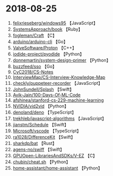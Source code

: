 # 2018-08-25

1. [felixrieseberg/windows95](https://github.com/felixrieseberg/windows95) 【JavaScript】
2. [SystemsApproach/book](https://github.com/SystemsApproach/book) 【Ruby】
3. [fogleman/Craft](https://github.com/fogleman/Craft) 【C】
4. [arduino/arduino-cli](https://github.com/arduino/arduino-cli) 【Go】
5. [ValveSoftware/Proton](https://github.com/ValveSoftware/Proton) 【C++】
6. [iodide-project/pyodide](https://github.com/iodide-project/pyodide) 【Python】
7. [donnemartin/system-design-primer](https://github.com/donnemartin/system-design-primer) 【Python】
8. [buzzfeed/sso](https://github.com/buzzfeed/sso) 【Go】
9. [CyC2018/CS-Notes](https://github.com/CyC2018/CS-Notes) 
10. [InterviewMap/CS-Interview-Knowledge-Map](https://github.com/InterviewMap/CS-Interview-Knowledge-Map) 
11. [checkly/puppeteer-recorder](https://github.com/checkly/puppeteer-recorder) 【JavaScript】
12. [JohnSundell/Splash](https://github.com/JohnSundell/Splash) 【Swift】
13. [Avik-Jain/100-Days-Of-ML-Code](https://github.com/Avik-Jain/100-Days-Of-ML-Code) 
14. [afshinea/stanford-cs-229-machine-learning](https://github.com/afshinea/stanford-cs-229-machine-learning) 
15. [NVIDIA/vid2vid](https://github.com/NVIDIA/vid2vid) 【Python】
16. [denoland/deno](https://github.com/denoland/deno) 【TypeScript】
17. [trekhleb/javascript-algorithms](https://github.com/trekhleb/javascript-algorithms) 【JavaScript】
18. [jianstm/Schedule](https://github.com/jianstm/Schedule) 【Swift】
19. [Microsoft/vscode](https://github.com/Microsoft/vscode) 【TypeScript】
20. [ra1028/DifferenceKit](https://github.com/ra1028/DifferenceKit) 【Swift】
21. [sharkdp/bat](https://github.com/sharkdp/bat) 【Rust】
22. [agens-no/swiff](https://github.com/agens-no/swiff) 【Swift】
23. [GPUOpen-LibrariesAndSDKs/V-EZ](https://github.com/GPUOpen-LibrariesAndSDKs/V-EZ) 【C】
24. [chubin/cheat.sh](https://github.com/chubin/cheat.sh) 【Python】
25. [home-assistant/home-assistant](https://github.com/home-assistant/home-assistant) 【Python】
